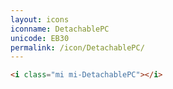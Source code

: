 ```yaml
---
layout: icons
iconname: DetachablePC
unicode: EB30
permalink: /icon/DetachablePC/
---
```


``` html
<i class="mi mi-DetachablePC"></i>
```
